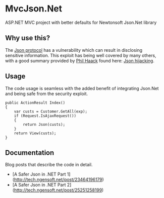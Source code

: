 # MvcJson.Net

ASP.NET MVC project with better defaults for Newtonsoft Json.Net library

## Why use this?
The [Json protocol](http://Json.org) has a vulnerability which can result in disclosing sensitive information. 
This exploit has being well covered by many others, with a good summary provided by 
[Phil Haack](http://haacked.com/) found here: [Json hijacking](http://haacked.com/archive/2009/06/25/json-hijacking.aspx).

## Usage
The code usage is seamless with the added benefit of integrating Json.Net and being safe from the security exploit.
```CSharp
public ActionResult Index()
{
    var custs = Customer.GetAll(exp);
    if (Request.IsAjaxRequest())
    {
        return Json(custs);
    }
    return View(custs);
}
```

## Documentation
Blog posts that describe the code in detail.

* [A Safer Json in .NET Part 1] (http://tech.ngensoft.net/post/23464196179)
* [A Safer Json in .NET Part 2] (http://tech.ngensoft.net/post/25251258199)